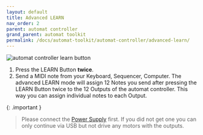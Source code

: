 ```yaml
---
layout: default
title: Advanced LEARN
nav_order: 2
parent: automat controller
grand_parent: automat toolkit
permalink: /docs/automat-toolkit/automat-controller/advanced-learn/
---
```


![automat controller learn button](../../images/automat-learn-button.jpg)

1. Press the LEARN Button **twice**.
2. Send a MIDI note from your Keyboard, Sequencer, Computer. The advanced LEARN mode will assign 12 Notes you send after pressing the LEARN Button twice to the 12 Outputs of the automat controller.
This way you can assign individual notes to each Output. 

{: .important }
> Please connect the [Power Supply](/docs/automat-toolkit/power-supply) first. If you did not get one you can only continue via USB but not drive any motors with the outputs.



